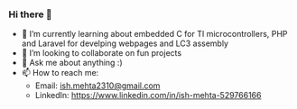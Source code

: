 ### Hi there 👋

- 🌱 I’m currently learning about embedded C for TI microcontrollers, PHP and Laravel for develping webpages and LC3 assembly
- 👯 I’m looking to collaborate on fun projects
- 💬 Ask me about anything :)
- 📫 How to reach me: 
     - Email: ish.mehta2310@gmail.com
     - LinkedIn: https://www.linkedin.com/in/ish-mehta-529766166


<!--
**IshMehta/IshMehta** is a ✨ _special_ ✨ repository because its `README.md` (this file) appears on your GitHub profile.

Here are some ideas to get you started:

- 🔭 I’m currently working on ...
- 🌱 I’m currently learning ...
- 👯 I’m looking to collaborate on ...
- 🤔 I’m looking for help with ...
- 💬 Ask me about ...
- 📫 How to reach me: ...
- 😄 Pronouns: ...
- ⚡ Fun fact: ...
-->
